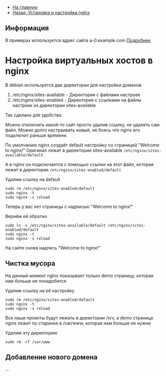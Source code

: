 * [На главную](README.md)
* [Назад: Установка и настройка nginx](nginx.md)

## Информация
В примерах используется адрес сайта a-0.example.com [Подробнее](hostname.md)

# Настройка виртуальных хостов в nginx

В debian используется две директории для настройки доменов
1. /etc/nginx/sites-available - Директория с файлами настроек
2. /etc/nginx/sites-enabled - Директория с ссылками на файлы настроек из директории sites-available

Так сделано для удобства.

Можно отключить какой-то сайт просто удалив ссылку, не удалять сам файл.
Можно долго настраивать новый, не боясь что nginx его подключит раньше времени.

По умолчанию nginx создаёт default настройку со страницей "Welcome to nginx!"
Оригинал лежит в директории sites-available
```/etc/nginx/sites-available/default```

А в nginx он подключается с помощью ссылки на этот файл, которая лежит в директории
```/etc/nginx/sites-enabled/default```

Удалим ссылку на default
```
sudo rm /etc/nginx/sites-enabled/default 
sudo nginx -t
sudo nginx -s reload
```

Теперь у вас нет страницы с надписью "Welcome to nginx!"

Вернём её обратно
```
sudo ln -s /etc/nginx/sites-available/default /etc/nginx/sites-enabled/default
sudo nginx -t
sudo nginx -s reload
```

На сайте снова надпись "Welcome to nginx!"

## Чистка мусора

На данный момент nginx показывает только demo страницу, которая нам больше не понадобится

Удалим ссылку на её настройку
```
sudo rm /etc/nginx/sites-enabled/default 
sudo nginx -t
sudo nginx -s reload
```

Все наши проекты будут лежать в директории /srv,
а demo страница nginx лежит по старинке в /var/www, которая нам больше не нужна

Удалим эту директорию
```
sudo rm -rf /var/www
```

## Добавление нового домена

...
